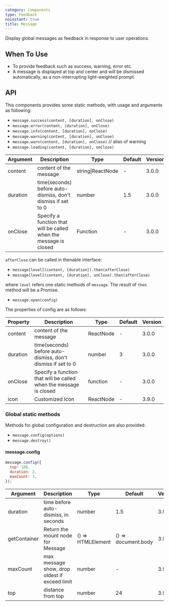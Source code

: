 ```yaml
---
category: Components
type: Feedback
noinstant: true
title: Message
---
```


Display global messages as feedback in response to user operations.

## When To Use

- To provide feedback such as success, warning, error etc.
- A message is displayed at top and center and will be dismissed automatically, as a non-interrupting light-weighted prompt.

## API

This components provides some static methods, with usage and arguments as following:

- `message.success(content, [duration], onClose)`
- `message.error(content, [duration], onClose)`
- `message.info(content, [duration], onClose)`
- `message.warning(content, [duration], onClose)`
- `message.warn(content, [duration], onClose)` // alias of warning
- `message.loading(content, [duration], onClose)`

| Argument | Description | Type | Default | Version |
| --- | --- | --- | --- | --- |
| content | content of the message | string\|ReactNode | - | 3.0.0 |
| duration | time(seconds) before auto-dismiss, don't dismiss if set to 0 | number | 1.5 | 3.0.0 |
| onClose | Specify a function that will be called when the message is closed | Function | - | 3.0.0 |

`afterClose` can be called in thenable interface:

- `message[level](content, [duration]).then(afterClose)`
- `message[level](content, [duration], onClose).then(afterClose)`

where `level` refers one static methods of `message`. The result of `then` method will be a Promise.

- `message.open(config)`

The properties of config are as follows:

| Property | Description | Type | Default | Version |
| --- | --- | --- | --- | --- |
| content | content of the message | ReactNode | - | 3.0.0 |
| duration | time(seconds) before auto-dismiss, don't dismiss if set to 0 | number | 3 | 3.0.0 |
| onClose | Specify a function that will be called when the message is closed | function | - | 3.0.0 |
| icon | Customized Icon | ReactNode | - | 3.9.0 |

### Global static methods

Methods for global configuration and destruction are also provided:

- `message.config(options)`
- `message.destroy()`

#### message.config

```js
message.config({
  top: 100,
  duration: 2,
  maxCount: 3,
});
```

| Argument | Description | Type | Default | Version |
| --- | --- | --- | --- | --- |
| duration | time before auto-dismiss, in seconds | number | 1.5 | 3.9.0 |
| getContainer | Return the mount node for Message | () => HTMLElement | () => document.body | 3.9.0 |
| maxCount | max message show, drop oldest if exceed limit | number | - | 3.9.0 |
| top | distance from top | number | 24 | 3.9.0 |

